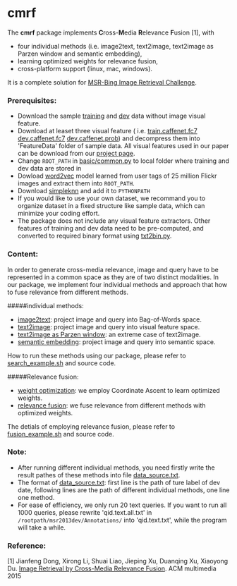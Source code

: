 # cmrf

The **cmrf** package implements **C**ross-**M**edia **R**elevance **F**usion [1], with
* four individual methods (i.e. image2text, text2image, text2image as Parzen window and semantic embedding),
* learning optimized weights for relevance fusion,
* cross-platform support (linux, mac, windows).

It is a complete solution for [MSR-Bing Image Retrieval Challenge](http://research.microsoft.com/en-US/projects/irc/).

### Prerequisites:
* Download the sample [training](http://www.mmc.ruc.edu.cn/research/irc2015/data/msr2013train.tar.gz) and [dev](http://www.mmc.ruc.edu.cn/research/irc2015/data/msr2013dev.tar.gz) data without image visual feature.
* Download at leaset three visual feature ( i.e. [train.caffenet.fc7](http://www.mmc.ruc.edu.cn/research/irc2015/data/train.ruccaffefc7.imagenet.tar.gz) [dev.caffenet.fc7](http://www.mmc.ruc.edu.cn/research/irc2015/data/dev.ruccaffefc7.imagenet.tar.gz) [dev.caffenet.prob](http://www.mmc.ruc.edu.cn/research/irc2015/data/dev.ruccaffeprob.imagenet.tar.gz)) and decompress them into 'FeatureData' folder of sample data. All visual features used in our paper can be download from our [project page](http://www.mmc.ruc.edu.cn/research/irc2015/index.html).
* Change `ROOT_PATH` in [basic/common.py](basic/common.py) to local folder where training and dev data are stored in
* Dowload [word2vec](http://www.mmc.ruc.edu.cn/research/irc2015/data/flickr25m.word2vec.tar.gz) model learned from user tags of 25 million Flickr images and extract them into `ROOT_PATH`.
* Download [simpleknn](https://github.com/li-xirong/simpleknn) and add it to `PYTHONPATH`
* If you would like to use your own dataset, we recommand you to organize dataset in a fixed structure like sample data, which can minimize your coding effort.
* The package does not include any visual feature extractors. Other features of training and dev data need to be pre-computed, and converted to required binary format using [txt2bin.py](https://github.com/li-xirong/simpleknn/blob/master/txt2bin.py).

### Content:
In order to generate cross-media relevance, image and query have to be represented in a common space as they are of two distinct modalities. In our package, we implement four individual methods and approach that how to fuse relevance from different methods.

#####individual methods:
* [image2text](image2text.py): project image and query into Bag-of-Words space.
* [text2image](text2image.py): project image and query into visual feature space.
* [text2image as Parzen window](parzenWindow.py): an extreme case of text2image.
* [semantic embedding](semantic_embedding.py):  project image and query into semantic space.

How to run these methods using our package, please refer to [search_example.sh](search_example.sh) and source code.

#####Relevance fusion:
* [weight optimization](weightOptimization.py): we employ Coordinate Ascent to learn optimized weights.
* [relevance fusion](relevanceFusion.py): we fuse relevance from different methods with optimized weights.

The detials of employing relevance fusion, please refer to [fusion_example.sh](fusion_example.sh) and source code.

### Note:
* After running different individual methods, you need firstly write the result pathes of these methods into file [data_source.txt](data/data_source.txt). 
* The format of [data_source.txt](data/data_source.txt): first line is the path of ture label of dev date, following lines are the path of different individual methods, one line one method.
* For ease of efficiency, we only run 20 text queries. If you want to run all 1000 queries, please rewrite  'qid.text.all.txt' in `/rootpath/msr2013dev/Annotations/` into 'qid.text.txt', while the program will take a while.


### Reference:

[1] Jianfeng Dong, Xirong Li, Shuai Liao, Jieping Xu, Duanqing Xu, Xiaoyong Du. [Image Retrieval by Cross-Media Relevance Fusion](http://www.mmc.ruc.edu.cn/research/irc2015/p173-dong.pdf). ACM multimedia 2015
